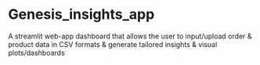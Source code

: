 # Genesis_insights_app
A streamlit web-app dashboard that allows the user to input/upload order &amp; product data in CSV formats &amp; generate tailored insights &amp; visual plots/dashboards 
